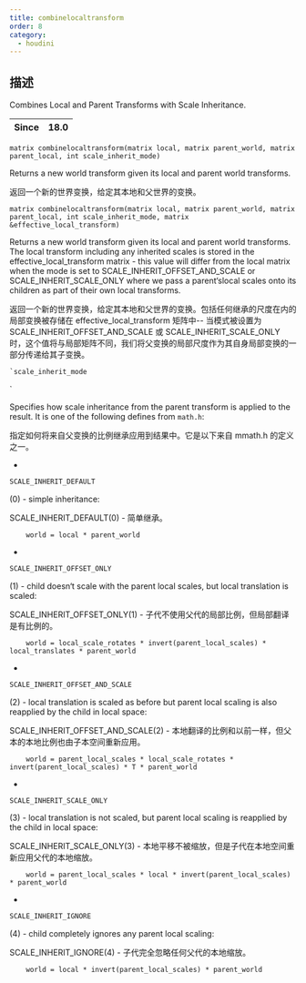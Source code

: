 ```yaml
---
title: combinelocaltransform
order: 8
category:
  - houdini
---
```

    
## 描述

Combines Local and Parent Transforms with Scale Inheritance.

| Since | 18.0 |
| ----- | ---- |

`matrix combinelocaltransform(matrix local, matrix parent_world, matrix parent_local, int scale_inherit_mode)`

Returns a new world transform given its local and parent world transforms.

返回一个新的世界变换，给定其本地和父世界的变换。

`matrix combinelocaltransform(matrix local, matrix parent_world, matrix parent_local, int scale_inherit_mode, matrix &effective_local_transform)`

Returns a new world transform given its local and parent world transforms. The
local transform including any inherited scales is stored in the
effective_local_transform matrix - this value will differ from the local
matrix when the mode is set to SCALE_INHERIT_OFFSET_AND_SCALE or
SCALE_INHERIT_SCALE_ONLY where we pass a parent‘slocal scales onto its
children as part of their own local transforms.

返回一个新的世界变换，给定其本地和父世界的变换。包括任何继承的尺度在内的局部变换被存储在 effective_local_transform 矩阵中--
当模式被设置为 SCALE_INHERIT_OFFSET_AND_SCALE 或 SCALE_INHERIT_SCALE_ONLY 时，这个值将与局部矩阵不同，我们将父变换的局部尺度作为其自身局部变换的一部分传递给其子变换。

```c
`scale_inherit_mode
```

`

Specifies how scale inheritance from the parent transform is applied to the
result. It is one of the following defines from `math.h`:

指定如何将来自父变换的比例继承应用到结果中。它是以下来自 mmath.h 的定义之一。

-

```c
SCALE_INHERIT_DEFAULT
```

(0) - simple inheritance:

SCALE_INHERIT_DEFAULT(0) - 简单继承。

        world = local * parent_world

-

```c
SCALE_INHERIT_OFFSET_ONLY
```

(1) - child doesn‘t scale with the parent local scales, but local translation is scaled:

SCALE_INHERIT_OFFSET_ONLY(1) - 子代不使用父代的局部比例，但局部翻译是有比例的。

        world = local_scale_rotates * invert(parent_local_scales) * local_translates * parent_world

-

```c
SCALE_INHERIT_OFFSET_AND_SCALE
```

(2) - local translation is scaled as before but parent local scaling is also reapplied by the child in local space:

SCALE_INHERIT_OFFSET_AND_SCALE(2) - 本地翻译的比例和以前一样，但父本的本地比例也由子本空间重新应用。

        world = parent_local_scales * local_scale_rotates * invert(parent_local_scales) * T * parent_world

-

```c
SCALE_INHERIT_SCALE_ONLY
```

(3) - local translation is not scaled, but parent local scaling is reapplied by the child in local space:

SCALE_INHERIT_SCALE_ONLY(3) - 本地平移不被缩放，但是子代在本地空间重新应用父代的本地缩放。

        world = parent_local_scales * local * invert(parent_local_scales) * parent_world

-

```c
SCALE_INHERIT_IGNORE
```

(4) - child completely ignores any parent local scaling:

SCALE_INHERIT_IGNORE(4) - 子代完全忽略任何父代的本地缩放。

        world = local * invert(parent_local_scales) * parent_world
